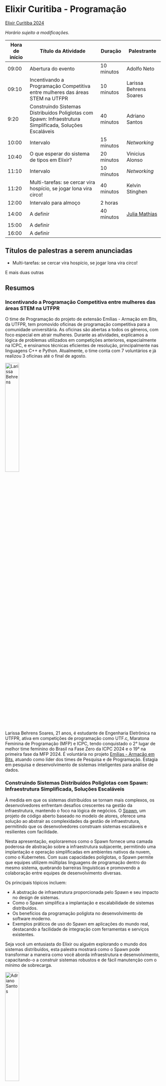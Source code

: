 # Elixir Curitiba - Programação

[Elixir Curitiba 2024](https://elixircuritiba.github.io/)

_Horário sujeito a modificações._

| Hora de início  | Título da Atividade | Duração | Palestrante |  
| ------------- | ------------- | ------------- | ------------- |
| 09:00 | Abertura do evento | 10 minutos | Adolfo Neto |
| 09:10 | Incentivando a Programação Competitiva entre mulheres das áreas STEM na UTFPR | 10 minutos | Larissa Behrens Soares |
| 9:20 | Construindo Sistemas Distribuídos Poliglotas com Spawn: Infraestrutura Simplificada, Soluções Escaláveis |  40 minutos | Adriano Santos |
| 10:00 | Intervalo | 15 minutos | _Networking_ |
| 10:40 | O que esperar do sistema de tipos em Elixir? | 20 minutos |  Vinicius Alonso |
| 11:10 | Intervalo | 10 minutos | _Networking_ |
| 11:20 | Multi-tarefas: se cercar vira hospício, se jogar lona vira circo! | 40 minutos |Kelvin Stinghen |
| 12:00 | Intervalo para almoço | 2 horas | |
| 14:00 | A definir | 40 minutos | [Julia Mathias](https://open.spotify.com/episode/1UJbC2vF0CNR0b7MtUrXwE) |
| 15:00 | A definir |||
| 16:00 | A definir |||


## Títulos de palestras a serem anunciadas

- Multi-tarefas: se cercar vira hospício, se jogar lona vira circo!

E mais duas outras

## Resumos

### Incentivando a Programação Competitiva entre mulheres das áreas STEM na UTFPR

O time de Programação do projeto de extensão Emílias - Armação em Bits, da UTFPR, tem promovido oficinas de programação competitiva para a comunidade universitária. As oficinas são abertas a todos os gêneros, com foco especial em atrair mulheres. Durante as atividades, explicamos a lógica de problemas utilizados em competições anteriores, especialmente na ICPC, e ensinamos técnicas eficientes de resolução, principalmente nas linguagens C++ e Python. Atualmente, o time conta com 7 voluntários e já realizou 3 oficinas até o final de agosto.


<img src="images/palestrantes/Larissa_Behrens.jpeg" alt="Larissa Behrens" style="width: 30%;">

Larissa Behrens Soares, 21 anos, é estudante de Engenharia Eletrônica na UTFPR, ativa em competições de programação como UTF.c, Maratona Feminina de Programação (MFP) e ICPC, tendo conquistado o 2° lugar de melhor time feminino do Brasil na Fase Zero da ICPC 2024 e o 19° na primeira fase da MFP 2024. É voluntária no projeto [Emílias - Armação em Bits](https://utfpr.curitiba.br/emilias/), atuando como líder dos times de Pesquisa e de Programação. Estagia em pesquisa e desenvolvimento de sistemas inteligentes para análise de dados.

### Construindo Sistemas Distribuídos Poliglotas com Spawn: Infraestrutura Simplificada, Soluções Escaláveis

À medida em que os sistemas distribuídos se tornam mais complexos, os desenvolvedores enfrentam desafios crescentes na gestão da infraestrutura, mantendo o foco na lógica de negócios. O [Spawn](https://github.com/eigr/spawn), um projeto de código aberto baseado no modelo de atores, oferece uma solução ao abstrair as complexidades da gestão de infraestrutura, permitindo que os desenvolvedores construam sistemas escaláveis e resilientes com facilidade.

Nesta apresentação, exploraremos como o Spawn fornece uma camada poderosa de abstração sobre a infraestrutura subjacente, permitindo uma implantação e operação simplificadas em ambientes nativos da nuvem, como o Kubernetes. Com suas capacidades poliglotas, o Spawn permite que equipes utilizem múltiplas linguagens de programação dentro do mesmo sistema, quebrando barreiras linguísticas e promovendo a colaboração entre equipes de desenvolvimento diversas.

Os principais tópicos incluem:

- A abstração de infraestrutura proporcionada pelo Spawn e seu impacto no design de sistemas.
- Como o Spawn simplifica a implantação e escalabilidade de sistemas distribuídos.
- Os benefícios da programação poliglota no desenvolvimento de software moderno.
- Exemplos práticos de uso do Spawn em aplicações do mundo real, destacando a facilidade de integração com ferramentas e serviços existentes.

Seja você um entusiasta do Elixir ou alguém explorando o mundo dos sistemas distribuídos, esta palestra mostrará como o Spawn pode transformar a maneira como você aborda infraestrutura e desenvolvimento, capacitando-o a construir sistemas robustos e de fácil manutenção com o mínimo de sobrecarga.

<img src="https://avatars.githubusercontent.com/u/342502?v=4" alt="Adriano Santos" style="width: 30%;">

Adriano Santos é desenvolvedor há 23 anos e, ao longo desse período, teve a oportunidade de contribuir para diversos projetos open-source. Ele participou ativamente de iniciativas como Apache Camel e Akka, além de ser um membro importante da comunidade Cloudstate, onde desenvolveu SDKs para várias linguagens. Adriano também contribui para o projeto Elixir gRPC, do qual recentemente se tornou um dos mantenedores.

Desde a publicação do paper *A Berkeley View on Serverless Computing* em 2019, ele vem se dedicando à pesquisa e ao desenvolvimento de projetos de stateful computing e stateful serverless na comunidade Eigr. É co-criador da comunidade Eigr e mantenedor do projeto Spawn, cujo objetivo é simplificar o desenvolvimento de sistemas distribuídos poliglotas. Suas contribuições para a comunidade vão além do código; ele procura sempre compartilhar conhecimento e colaborar em projetos que acredita que possam fazer a diferença.

Links:
- <https://twitter.com/sleipni_r>
- <https://github.com/sleipnir>
- <https://linkedin.com/in/adriano-santos-67367217>



### O que esperar do sistema de tipos em Elixir?

Nessa apresentação vamos entender o sistema de tipos que será adicionado à linguagem de programação Elixir. Entenderemos os motivos que levaram a essa mudança e analisaremos exemplos de código de como tipos em Elixir deverão funcionar no futuro.


<img src="images/palestrantes/Vinicius_Alonso.jpeg" alt="Vinicius Alonso" style="width: 30%;">

Vinicius é Mestrando em Computação Aplicada ([PPGCA UTFPR Curitiba](https://www.utfpr.edu.br/cursos/mestrado-e-doutorado/ppgca-ct)) e Graduado em Tecnologia em Sistemas para a Internet (UTFPR Guarapuava). Tem 10 anos de experiência trabalhando com desenvolvimento de software. Atualmente trabalha como engenheiro de software na empresa Sólides.

- <https://www.linkedin.com/in/viniciusbalonso/>
